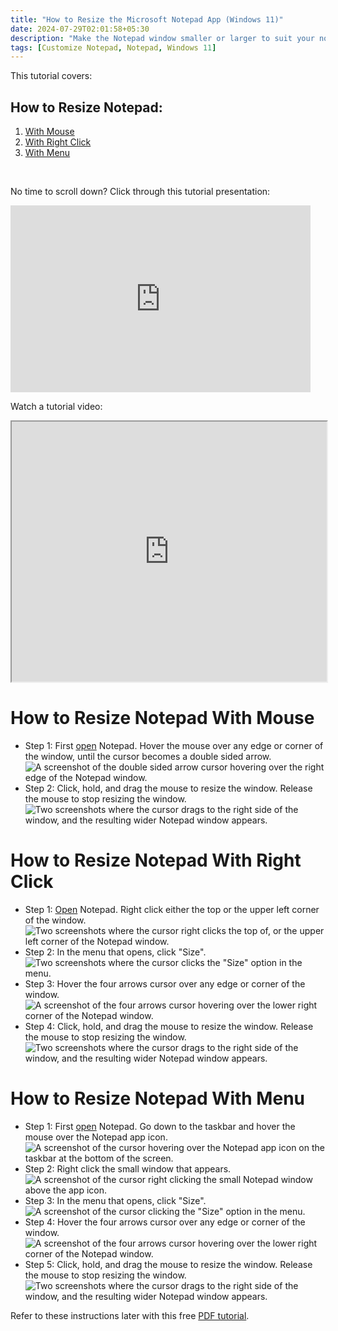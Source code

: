 ```yaml
---
title: "How to Resize the Microsoft Notepad App (Windows 11)"
date: 2024-07-29T02:01:58+05:30
description: "Make the Notepad window smaller or larger to suit your note-taking needs. Read on to find out how."
tags: [Customize Notepad, Notepad, Windows 11]
---
```

This tutorial covers:

## How to Resize Notepad:
1. [With Mouse](#1)
2. [With Right Click](#2)
3. [With Menu](#3)

<br />

<p>No time to scroll down? Click through this tutorial presentation:</p>
<iframe src="https://docs.google.com/presentation/d/e/2PACX-1vSX4cP_MiEggICt85Z9nm_jTW9kpFyIakqTA3qNkNfp773_BKIIc0t4sxsGwNLoKBdPf7XJQpbsiif-/embed?start=false&loop=false&delayms=3000" frameborder="0" width="480" height="299" allowfullscreen="true" mozallowfullscreen="true" webkitallowfullscreen="true"></iframe>

<br />

Watch a tutorial video:
<iframe class="BLOG_video_class" allowfullscreen="" youtube-src-id="fA4_JdhDIAA" width="100%" height="416" src="https://www.youtube.com/embed/fA4_JdhDIAA"></iframe>

<h1 id="1">How to Resize Notepad With Mouse</h1>

* Step 1: First [open](https://qhtutorials.github.io/posts/how-to-open-notepad/) Notepad. Hover the mouse over any edge or corner of the window, until the cursor becomes a double sided arrow. <div class="stepimage">![A screenshot of the double sided arrow cursor hovering over the right edge of the Notepad window.](resizenotepadmanually1arrowsedit.png "Hover over an edge/corner")</div>
* Step 2: Click, hold, and drag the mouse to resize the window. Release the mouse to stop resizing the window. <div class="stepimage">![Two screenshots where the cursor drags to the right side of the window, and the resulting wider Notepad window appears.](blogpptresizemanually.png "Click and drag to resize")</div>

<h1 id="2">How to Resize Notepad With Right Click</h1>

* Step 1: [Open](https://qhtutorials.github.io/posts/how-to-open-notepad/) Notepad. Right click either the top or the upper left corner of the window. <div class="stepimage">![Two screenshots where the cursor right clicks the top of, or the upper left corner of the Notepad window.](blogrightclick.png "Right click the top of the window")</div>
* Step 2: In the menu that opens, click "Size". <div class="stepimage">![Two screenshots where the cursor clicks the "Size" option in the menu.](blogrightclicksizemenu.png "Click 'Size' ")</div>
* Step 3: Hover the four arrows cursor over any edge or corner of the window. <div class="stepimage">![A screenshot of the four arrows cursor hovering over the lower right corner of the Notepad window.](blogresize4arrows1edit.png "Hover over an edge/corner")</div>
* Step 4: Click, hold, and drag the mouse to resize the window. Release the mouse to stop resizing the window. <div class="stepimage">![Two screenshots where the cursor drags to the right side of the window, and the resulting wider Notepad window appears.](blogpptresizemenu.png "Click and drag to resize")</div>

<h1 id="3">How to Resize Notepad With Menu</h1>

* Step 1: First [open](https://qhtutorials.github.io/posts/how-to-open-notepad/) Notepad. Go down to the taskbar and hover the mouse over the Notepad app icon. <div class="stepimage">![A screenshot of the cursor hovering over the Notepad app icon on the taskbar at the bottom of the screen.](bloghoveroverappiconedit.png "Hover over the app icon")</div>
* Step 2: Right click the small window that appears. <div class="stepimage">![A screenshot of the cursor right clicking the small Notepad window above the app icon.](bloghoverrightclickwindowedit.png "Right click the small window")</div>
* Step 3: In the menu that opens, click "Size". <div class="stepimage">![A screenshot of the cursor clicking the "Size" option in the menu.](bloghoverrightclicksizemenuedit.png "Click 'Size' ")</div>
* Step 4: Hover the four arrows cursor over any edge or corner of the window. <div class="stepimage">![A screenshot of the four arrows cursor hovering over the lower right corner of the Notepad window.](blogresize4arrows1edit.png "Hover over an edge/corner")</div>
* Step 5: Click, hold, and drag the mouse to resize the window. Release the mouse to stop resizing the window. <div class="stepimage">![Two screenshots where the cursor drags to the right side of the window, and the resulting wider Notepad window appears.](blogpptresizemenu.png "Click and drag to resize")</div>

Refer to these instructions later with this free [PDF tutorial](https://drive.google.com/file/d/1COPDgkPo29yXyyNun6GftzHt8EhVi691/view?usp=sharing).

<br />